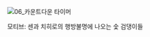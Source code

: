 ![06_카운트다운 타이머](https://github.com/ysolarh/OZ_class_backend/assets/109467066/38cf29da-c0e8-479e-a069-667baa98aca6)

모티브: 센과 치히로의 행방불명에 나오는 숯 검댕이들
